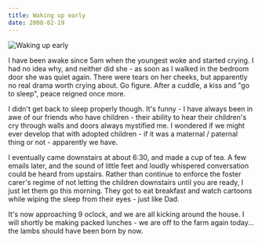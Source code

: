 ```yaml
---
title: Waking up early
date: 2008-02-19
---
```


![Waking up early](https://source.unsplash.com/DWyRC2juMgs/1600x900)

I have been awake since 5am when the youngest woke and started crying. I had no idea why, and neither did she - as soon as I walked in the bedroom door she was quiet again. There were tears on her cheeks, but apparently no real drama worth crying about. Go figure. After a cuddle, a kiss and "go to sleep", peace reigned once more.

I didn't get back to sleep properly though. It's funny - I have always been in awe of our friends who have children - their ability to hear their children's cry through walls and doors always mystified me. I wondered if we might ever develop that with adopted children - if it was a maternal / paternal thing or not - apparently we have.

I eventually came downstairs at about 6:30, and made a cup of tea. A few emails later, and the sound of little feet and loudly whispered conversation could be heard from upstairs. Rather than continue to enforce the foster carer's regime of not letting the children downstairs until you are ready, I just let them go this morning. They got to eat breakfast and watch cartoons while wiping the sleep from their eyes - just like Dad.

It's now approaching 9 oclock, and we are all kicking around the house. I will shortly be making packed lunches - we are off to the farm again today... the lambs should have been born by now.